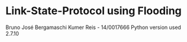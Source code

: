 # Link-State-Protocol using Flooding
Bruno José Bergamaschi Kumer Reis - 14/0017666
Python version used 2.7.10

